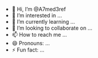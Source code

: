 - 👋 Hi, I’m @A7med3ref
- 👀 I’m interested in ...
- 🌱 I’m currently learning ...
- 💞️ I’m looking to collaborate on ...
- 📫 How to reach me ...
- 😄 Pronouns: ...
- ⚡ Fun fact: ...

<!---
A7med3ref/A7med3ref is a ✨ special ✨ repository because its `README.md` (this file) appears on your GitHub profile.
You can click the Preview link to take a look at your changes.
--->
